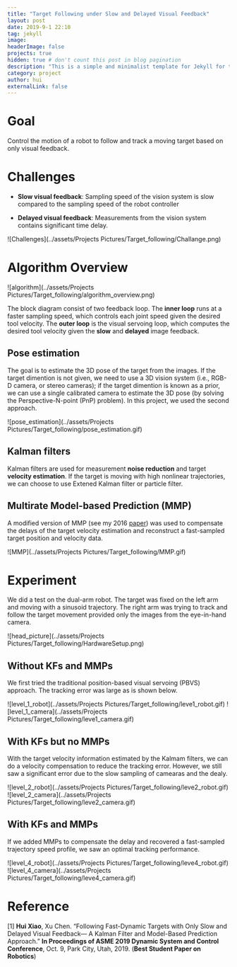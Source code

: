```yaml
---
title: "Target Following under Slow and Delayed Visual Feedback"
layout: post
date: 2019-9-1 22:10
tag: jekyll
image: 
headerImage: false
projects: true
hidden: true # don't count this post in blog pagination
description: "This is a simple and minimalist template for Jekyll for those who likes to eat noodles."
category: project
author: hui
externalLink: false
---
```

# Goal

Control the motion of a robot to follow and track a moving target based on only visual feedback.

# Challenges

- **Slow visual feedback**: Sampling speed of the vision system is slow compared to the sampling speed of the robot controller

- **Delayed visual feedback**: Measurements from the vision system contains significant time delay.

![Challenges](../assets/Projects Pictures/Target_following/Challange.png)

# Algorithm Overview

![algorithm](../assets/Projects Pictures/Target_following/algorithm_overview.png)

The block diagram consist of two feedback loop. The **inner loop** runs at a faster sampling speed, which controls each joint speed given the desired tool velocity. The **outer loop** is the visual servoing loop, which computes the desired tool velocity given the **slow** and **delayed** image feedback.

## Pose estimation

The goal is to estimate the 3D pose of the target from the images. If the target dimention is not given, we need to use a 3D vision system (i.e., RGB-D camera, or stereo cameras); if the target dimention is known as a prior, we can use a single calibrated camera to estimate the 3D pose (by solving the Perspective-N-point (PnP) problem). In this project, we used the second approach.

![pose_estimation](../assets/Projects Pictures/Target_following/pose_estimation.gif)

## Kalman filters

Kalman filters are used for measurement **noise reduction** and target **velocity estimation**. If the target is moving with high nonlinear trajectories, we can choose to use Extened Kalman filter or particle filter.

## Multirate Model-based Prediction (MMP)

A modified version of MMP (see my 2016 [paper](https://doi.org/10.1016/j.sysconle.2016.06.011)) was used to compensate the delays of the target velocity estimation and reconstruct a fast-sampled target position and velocity data.

![MMP](../assets/Projects Pictures/Target_following/MMP.gif)

# Experiment

We did a test on the dual-arm robot. The target was fixed on the left arm and moving with a sinusoid trajectory. The right arm was trying to track and follow the target movement provided only the images from the eye-in-hand camera.

![head_picture](../assets/Projects Pictures/Target_following/HardwareSetup.png)

## Without KFs and MMPs

We first tried the traditional position-based visual servoing (PBVS) approach. The tracking error was large as is shown below.

![level_1_robot](../assets/Projects Pictures/Target_following/leve1_robot.gif)
![level_1_camera](../assets/Projects Pictures/Target_following/leve1_camera.gif)

## With KFs but no MMPs

With the target velocity information estimated by the Kalmam filters, we can do a velocity compensation to reduce the tracking error. However, we still saw a significant error due to the slow sampling of camearas and the dealy.

![level_2_robot](../assets/Projects Pictures/Target_following/leve2_robot.gif)
![level_2_camera](../assets/Projects Pictures/Target_following/leve2_camera.gif)

## With KFs and MMPs

If we added MMPs to compensate the delay and recovered a fast-sampled trajectory speed profile, we saw an optimal tracking performance.

![level_4_robot](../assets/Projects Pictures/Target_following/leve4_robot.gif)
![level_4_camera](../assets/Projects Pictures/Target_following/leve4_camera.gif)

# Reference
[1] **Hui Xiao**, Xu Chen. “Following Fast-Dynamic Targets with Only Slow and Delayed Visual Feedback— A Kalman Filter and Model-Based Prediction Approach.” **In Proceedings of ASME 2019 Dynamic System and Control Conference**, Oct. 9, Park City, Utah, 2019. (**Best Student Paper on Robotics**)
